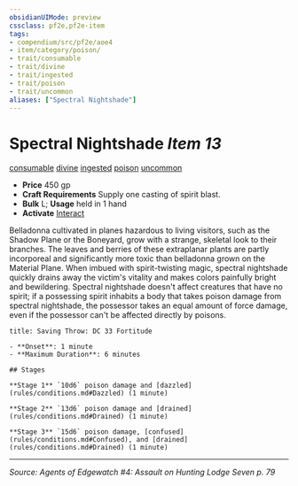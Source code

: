 ```yaml
---
obsidianUIMode: preview
cssclass: pf2e,pf2e-item
tags:
- compendium/src/pf2e/aoe4
- item/category/poison/
- trait/consumable
- trait/divine
- trait/ingested
- trait/poison
- trait/uncommon
aliases: ["Spectral Nightshade"]
---
```

# Spectral Nightshade *Item 13*  
[consumable](rules/traits/consumable.md "Consumable Item Trait")  [divine](rules/traits/divine.md "Divine Tradition Trait")  [ingested](rules/traits/ingested.md "Ingested Item Trait")  [poison](rules/traits/poison.md "Poison Effect Trait")  [uncommon](rules/traits/uncommon.md "Uncommon Rarity Trait")  

- **Price** 450 gp
- **Craft Requirements** Supply one casting of spirit blast.
- **Bulk** L; **Usage** held in 1 hand
- **Activate** [Interact](rules/actions/interact.md)

Belladonna cultivated in planes hazardous to living visitors, such as the Shadow Plane or the Boneyard, grow with a strange, skeletal look to their branches. The leaves and berries of these extraplanar plants are partly incorporeal and significantly more toxic than belladonna grown on the Material Plane. When imbued with spirit-twisting magic, spectral nightshade quickly drains away the victim's vitality and makes colors painfully bright and bewildering. Spectral nightshade doesn't affect creatures that have no spirit; if a possessing spirit inhabits a body that takes poison damage from spectral nightshade, the possessor takes an equal amount of force damage, even if the possessor can't be affected directly by poisons.

```ad-inline-affliction
title: Saving Throw: DC 33 Fortitude

- **Onset**: 1 minute
- **Maximum Duration**: 6 minutes

## Stages

**Stage 1** `10d6` poison damage and [dazzled](rules/conditions.md#Dazzled) (1 minute)

**Stage 2** `13d6` poison damage and [drained](rules/conditions.md#Drained) (1 minute)

**Stage 3** `15d6` poison damage, [confused](rules/conditions.md#Confused), and [drained](rules/conditions.md#Drained) (1 minute)
```


---
*Source: Agents of Edgewatch #4: Assault on Hunting Lodge Seven p. 79*
